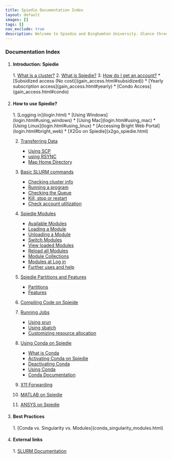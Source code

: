 ```yaml
--- 
title: Spiedie Documentation Index
layout: default 
images: []
tags: []
nav_exclude: true
description: Welcome to Spiedie and Binghamton University. Glance through here to learn about computer clusters and Spiedie's computing capabilities. 
---
```


### Documentation Index 

1. <h4> Introduction: Spiedie </h4>
    1. <a href="introduction.html">What is a cluster?</a>
    2. <a href="https://www.binghamton.edu/watson/facilities/computing/high-performance.html">What is Spiedie?</a>
    3. <a href="gain_access.html">How do I get an account?</a> 
        * [Subsidized access (No cost)](gain_access.html#subsidized))
        * [Yearly subscription access](gain_access.html#yearly)
        * [Condo Access](gain_access.html#condo)
		
2. <h4> How to use Spiedie? </h4>
	1. [Logging in](login.html)
	    * [Using Windows](login.html#using_windows)
	    * [Using Mac](login.html#using_mac)
	    * [Using Linux](login.html#using_linux)
	    * [Accessing Bright Web Portal](login.html#bright_web)
	    * [X2Go on Spiedie](x2go_spiedie.html)
	
	2. [Transferring Data](data_transfer.html)
	    * [Using SCP](data_transfer.html#SCP)
	    * [using RSYNC](data_transfer.html#rsync)
	    * [Map Home Directory](data_transfer.html#Home_dir)

	3. [Basic SLURM commands](basic_slurm_commands.html)
	    * [Checking cluster info](basic_slurm_commands.html#info)
	    * [Running a program](basic_slurm_commands.html#run)
	    * [Checking the Queue](basic_slurm_commands.html#queue)
	    * [Kill, stop or restart](basic_slurm_commands.html#ksr)
	    * [Check account utilization](basic_slurm_commands.html#util)

	4. [Spiedie Modules](spiedie_modules.html)
	    * [Available Modules](spiedie_modules.html#avail)
	    * [Loading a Module](spiedie_modules.html#load)
	    * [Unloading a Module](spiedie_modules.html#unload)
	    * [Switch Modules](spiedie_modules.html#switch)
	    * [View loaded Modules](spiedie_modules.html#view)
	    * [Reload all Modules](spiedie_modules.html#reload)
	    * [Module Collections](spiedie_modules.html#collections)
	    * [Modules at Log in](spiedie_modules.html#login)
	    * [Further uses and help](spiedie_modules.html#help)

	5. [Spiedie Partitions and Features](spiedie_partitions.html)
	    * [Partitions](spiedie_partitions.html#partitions)
	    * [Features](spiedie_partitions.html#features)

	6. [Compiling Code on Spieide](compilers.html)

	7. [Running Jobs](submitting_jobs.html)
	    * [Using srun](submitting_jobs.html#srun)
	    * [Using sbatch](submitting_jobs.html#sbatch)
	    * [Customizing resource allocation](submitting_jobs.html#resource-alloc)
	
	8. [Using Conda on Spiedie](spiedie_conda.html)
		* [What is Conda](spiedie_conda.html#conda_intro)
		* [Activating Conda on Spiedie](spiedie_conda.html#conda_activate)
		* [Deactivating Conda](spiedie_conda.html#conda_deactivate)
		* [Using Conda](spiedie_conda.html#conda_use)
		* <a href="https://docs.conda.io/projects/conda/en/latest/user-guide/overview.html" target="_blank">Conda Documentation</a>
	9. [X11 Forwarding](x_11_forwarding.html)
	10. [MATLAB on Spiedie](spiedie_matlab.html)
	11. [ANSYS on Spiedie](spiedie_ansys.html)
3. <h4> Best Practices </h4>
	1. [Conda vs. Singularity vs. Modules](conda_singularity_modules.html) 
4. <h4>External links </h4>
	1. <a href="https://slurm.schedmd.com/documentation.html" target="_blank">SLURM Documentation</a>